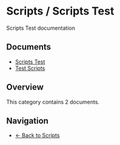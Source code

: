 # Scripts / Scripts Test

Scripts Test documentation

## Documents

- [Scripts Test](./README.md)
- [Test Scripts](./scripts-test.md)

## Overview

This category contains 2 documents.

## Navigation

- [← Back to Scripts](../)
